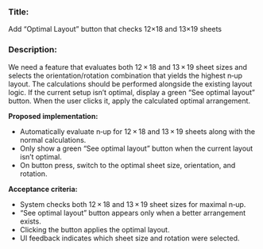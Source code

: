 ### Title:
Add “Optimal Layout” button that checks 12×18 and 13×19 sheets

### Description:
We need a feature that evaluates both 12 × 18 and 13 × 19 sheet sizes and selects the orientation/rotation combination that yields the highest n‑up layout. The calculations should be performed alongside the existing layout logic. If the current setup isn’t optimal, display a green “See optimal layout” button. When the user clicks it, apply the calculated optimal arrangement.

**Proposed implementation:**
- Automatically evaluate n‑up for 12 × 18 and 13 × 19 sheets along with the normal calculations.
- Only show a green “See optimal layout” button when the current layout isn’t optimal.
- On button press, switch to the optimal sheet size, orientation, and rotation.

**Acceptance criteria:**
- System checks both 12 × 18 and 13 × 19 sheet sizes for maximal n‑up.
- “See optimal layout” button appears only when a better arrangement exists.
- Clicking the button applies the optimal layout.
- UI feedback indicates which sheet size and rotation were selected.